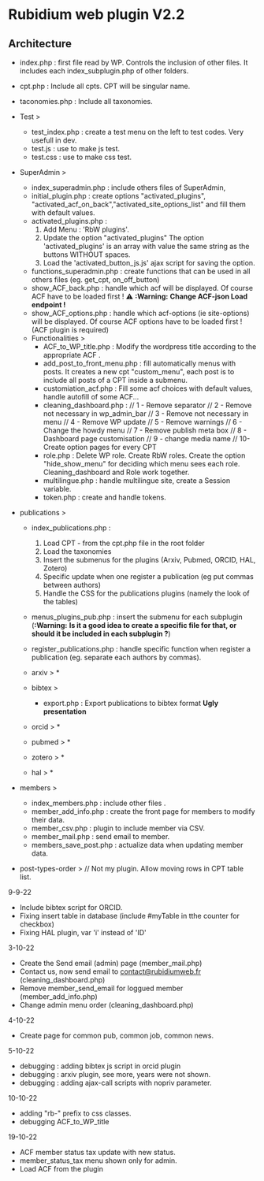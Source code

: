 


# Rubidium web plugin V2.2

## Architecture


* index.php : first file read by WP.  Controls the inclusion of other files. It includes each index_subplugin.php of other folders. 
* cpt.php : Include all cpts. CPT will be singular name. 
* taconomies.php : Include all taxonomies. 
* Test >
    * test_index.php : create a test menu on the left to test codes. Very usefull in dev. 
    * test.js : use to make js test.  
    * test.css : use to make css test.  
* SuperAdmin >
    * index_superadmin.php : include others files of SuperAdmin, 
    * initial_plugin.php : create options "activated_plugins", "activated_acf_on_back","activated_site_options_list" and fill them with default values. 
    * activated_plugins.php :  
        1. Add Menu : 'RbW plugins'.
        2. Update the option "activated_plugins" The option 'activated_plugins' is an array with value the same string as the buttons WITHOUT spaces.
        3. Load the 'activated_button_js.js' ajax script for saving the option.  
    * functions_superadmin.php : create functions that can be used in all others files (eg. get_cpt, on_off_button)
    * show_ACF_back.php :   handle which acf will be displayed. Of course ACF have to be loaded first !  :warning: **:Warning:** **Change ACF-json Load endpoint !**
    * show_ACF_options.php : handle which acf-options (ie site-options) will be displayed. Of 
    course ACF options have to be loaded first !  (ACF plugin  is required) 
    * Functionalities >
        * ACF_to_WP_title.php : Modify the wordpress title according to the appropriate ACF .
        * add_post_to_front_menu.php : fill automatically menus with posts. It creates a new cpt "custom_menu", each post is to include all posts of a CPT inside a submenu. 
        * customiation_acf.php : Fill some acf choices with default values, handle autofill of some ACF...
        * cleaning_dashboard.php : 
            // 1 - Remove separator
            // 2 - Remove not necessary in wp_admin_bar
            // 3 - Remove not necessary in menu
            // 4 - Remove WP update
            // 5 - Remove warnings
            // 6 - Change the howdy menu
            // 7 - Remove publish meta box
            // 8 - Dashboard page customisation 
            // 9 - change media name
            // 10- Create option pages for every CPT
        * role.php : Delete WP role. Create RbW roles. Create the option "hide_show_menu" for deciding which menu sees each role.  Cleaning_dashboard and Role work together. 
        * multilingue.php : handle multilingue site, create a Session variable. 
        * token.php : create and handle tokens.
        
    
* publications > 
    * index_publications.php : 
        1. Load CPT  - from the cpt.php file in the root folder
        2. Load the taxonomies 
        3. Insert the submenus for the plugins (Arxiv, Pubmed, ORCID, HAL, Zotero)
        4. Specific update when one register a publication (eg put commas between authors)
        5. Handle the CSS for the publications plugins (namely the look of the tables)
    * menus_plugins_pub.php : insert the submenu for each subplugin (**:Warning:** **Is it a good idea to create a specific file for that, or should it be included in each subplugin ?**)
    * register_publications.php : handle specific function when register a publication (eg. separate each authors by commas).
    * arxiv >
        *
    * bibtex >
        * export.php : Export publications to bibtex format **Ugly presentation**

    * orcid > 
        *
    * pubmed >
        *
    * zotero >
        *
    * hal >
        *
    
    
* members > 
    * index_members.php  : include other files .
    * member_add_info.php : create the front page for members to modify their data. 
    * member_csv.php : plugin to include member via CSV.
    * member_mail.php : send email to member.
    * members_save_post.php : actualize data when updating member data. 

* post-types-order > // Not my plugin. Allow moving rows in CPT table list. 




<!-- Modif -->
9-9-22
* Include bibtex script for ORCID. 
* Fixing insert table in database (include #myTable  in tthe counter for checkbox)
* Fixing HAL plugin, var 'i' instead of 'ID'

3-10-22
* Create the Send email (admin) page (member_mail.php) 
* Contact us, now send email to contact@rubidiumweb.fr (cleaning_dashboard.php)
* Remove member_send_email for loggued member (member_add_info.php)
* Change admin menu order (cleaning_dashboard.php)

4-10-22
* Create page for common pub, common job, common news.
    
5-10-22
* debugging : adding bibtex js script in orcid plugin
* debugging : arxiv plugin, see more, years were not shown.
* debugging : adding ajax-call  scripts with nopriv parameter. 

10-10-22
* adding "rb-"  prefix to css classes.
* debugging ACF_to_WP_title 

19-10-22
* ACF member status tax update with new status. 
* member_status_tax menu shown only for admin. 
* Load ACF from the plugin




